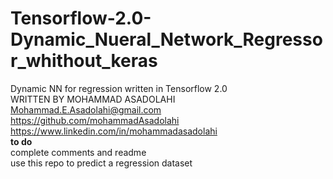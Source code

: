 # Tensorflow-2.0-Dynamic_Nueral_Network_Regressor_whithout_keras  
Dynamic NN for regression written in Tensorflow 2.0  
WRITTEN BY MOHAMMAD ASADOLAHI  
Mohammad.E.Asadolahi@gmail.com  
https://github.com/mohammadAsadolahi      
https://www.linkedin.com/in/mohammadasadolahi      
**to do**  
complete comments and readme   
use this repo to predict a regression dataset  

